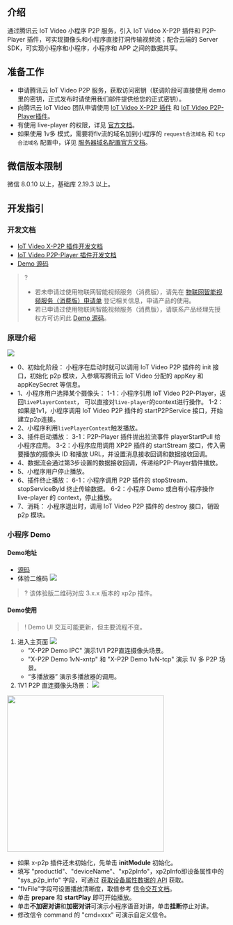 ## 介绍

通过腾讯云 IoT Video 小程序 P2P 服务，引入 IoT Video X-P2P 插件和 P2P-Player 插件，可实现摄像头和小程序直接打洞传输视频流；配合云端的 Server SDK，可实现小程序和小程序，小程序和 APP 之间的数据共享。

## 准备工作

- 申请腾讯云 IoT Video P2P 服务，获取访问密钥（联调阶段可直接使用 demo 里的密钥，正式发布时请使用我们邮件提供给您的正式密钥）。
- 向腾讯云 IoT Video 团队申请使用 [IoT Video X-P2P 插件](https://mp.weixin.qq.com/wxopen/pluginbasicprofile?action=intro&appid=wx1319af22356934bf) 和 [IoT Video P2P-Player插件](https://mp.weixin.qq.com/wxopen/pluginbasicprofile?action=intro&appid=wx9e8fbc98ceac2628)。
- 有使用 live-player 的权限，详见 [官方文档](https://developers.weixin.qq.com/miniprogram/dev/component/live-player.html)。
- 如果使用 1v多 模式，需要将flv流的域名加到小程序的 `request合法域名` 和 `tcp合法域名` 配置中，详见 [服务器域名配置官方文档](https://developers.weixin.qq.com/miniprogram/dev/framework/ability/network.html#1.%20%E6%9C%8D%E5%8A%A1%E5%99%A8%E5%9F%9F%E5%90%8D%E9%85%8D%E7%BD%AE)。

## 微信版本限制

微信 8.0.10 以上，基础库 2.19.3 以上。

## 开发指引

### 开发文档

- [IoT Video X-P2P 插件开发文档](https://mp.weixin.qq.com/wxopen/plugindevdoc?appid=wx1319af22356934bf)
- [IoT Video P2P-Player 插件开发文档](https://mp.weixin.qq.com/wxopen/plugindevdoc?appid=wx9e8fbc98ceac2628)
- [Demo 源码](https://github.com/tencentyun/iotvideo-weapp-demo/tree/main/demo)
>? 
> - 若未申请过使用物联网智能视频服务（消费版），请先在 [物联网智能视频服务（消费版）申请单](https://cloud.tencent.com/apply/p/ozpml9a5po) 登记相关信息，申请产品的使用。
> - 若已申请过使用物联网智能视频服务（消费版），请联系产品经理先授权方可访问此 [Demo 源码](https://github.com/tencentyun/iotvideo-weapp-demo/tree/main/demo)。

### 原理介绍

![](https://qcloudimg.tencent-cloud.cn/raw/d53ce9dcb6709ca37b8bab1fc1f6a46c.png)

- 0、初始化阶段：
  小程序在启动时就可以调用 IoT Video P2P 插件的 init 接口，初始化 p2p 模块，入参填写腾讯云 IoT Video 分配的 appKey 和 appKeySecret 等信息。
- 1、小程序用户选择某个摄像头：
  1-1：小程序引用 IoT Video P2P-Player，返回`livePlayerContext`， 可以直接对`live-player`的context进行操作。
  1-2：如果是1v1，小程序调用 IoT Video P2P 插件的 startP2PService 接口，开始建立p2p连接。
- 2、小程序利用`livePlayerContext`触发播放。
- 3、插件启动播放：
  3-1：P2P-Player 插件抛出拉流事件 playerStartPull 给小程序应用。
  3-2：小程序应用调用 XP2P 插件的 startStream 接口，传入需要播放的摄像头 ID 和播放 URL，并设置消息接收回调和数据接收回调。
- 4、数据流会通过第3步设置的数据接收回调，传递给P2P-Player插件播放。
- 5、小程序用户停止播放。
- 6、插件终止播放：
  6-1：小程序调用 P2P 插件的 stopStream、stopServiceById 终止传输数据。
  6-2：小程序 Demo 或自有小程序操作 live-player 的 context，停止播放。
- 7、消耗：
  小程序退出时，调用 IoT Video P2P 插件的 destroy 接口，销毁 p2p 模块。

### 小程序 Demo

#### Demo地址

- [源码](https://github.com/tencentyun/iotvideo-weapp-demo/tree/main/demo)
- 体验二维码
![](https://qcloudimg.tencent-cloud.cn/raw/b3ac3a6f23484434d79ef8021356a8e6.png)

>? 该体验版二维码对应 3.x.x 版本的 xp2p 插件。

#### Demo使用

>! Demo UI 交互可能更新，但主要流程不变。

1. 进入主页面
![](https://qcloudimg.tencent-cloud.cn/raw/ade871307072f5fb53987ac4a652e268.png)
	- "X-P2P Demo IPC" 演示1V1 P2P直连摄像头场景。
	- "X-P2P Demo 1vN-xntp" 和 "X-P2P Demo 1vN-tcp" 演示 1V 多 P2P 场景。
	- “多播放器” 演示多播放器的调用。
2. 1V1 P2P 直连摄像头场景：
![](https://qcloudimg.tencent-cloud.cn/raw/497326dbf9476f218fb0ec5823e4a8e5.png)
<img src="https://qcloudimg.tencent-cloud.cn/raw/45b7004639e31d7a2725f55a078d1212.png" width="360px">

 - 如果 x-p2p 插件还未初始化，先单击 **initModule** 初始化。
 - 填写 "productId"、"deviceName"、"xp2pInfo"，xp2pInfo即设备属性中的 "sys_p2p_info" 字段，可通过 [获取设备属性数据的 API](https://cloud.tencent.com/document/product/1131/53100) 获取。
 - “flvFile”字段可设置播放清晰度，取值参考 [信令交互文档](https://cloud.tencent.com/document/product/1131/61744)。
 - 单击 **prepare** 和 **startPlay** 即可开始播放。
 - 单击**不加密对讲**和**加密对讲**可演示小程序语音对讲，单击**挂断**停止对讲。
 - 修改信令 command 的 "cmd=xxx" 可演示自定义信令。
